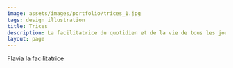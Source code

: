 ```yaml
---
image: assets/images/portfolio/trices_1.jpg
tags: design illustration
title: Trices
description: La facilitatrice du quotidien et de la vie de tous les jours vraiment
layout: page
---
```

Flavia la facilitatrice